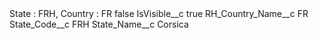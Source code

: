 <?xml version="1.0" encoding="UTF-8"?>
<CustomMetadata xmlns="http://soap.sforce.com/2006/04/metadata" xmlns:xsi="http://www.w3.org/2001/XMLSchema-instance" xmlns:xsd="http://www.w3.org/2001/XMLSchema">
    <label>State : FRH, Country : FR</label>
    <protected>false</protected>
    <values>
        <field>IsVisible__c</field>
        <value xsi:type="xsd:boolean">true</value>
    </values>
    <values>
        <field>RH_Country_Name__c</field>
        <value xsi:type="xsd:string">FR</value>
    </values>
    <values>
        <field>State_Code__c</field>
        <value xsi:type="xsd:string">FRH</value>
    </values>
    <values>
        <field>State_Name__c</field>
        <value xsi:type="xsd:string">Corsica</value>
    </values>
</CustomMetadata>

